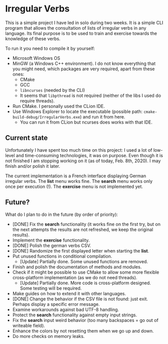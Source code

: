 # Irregular Verbs

This is a simple project I have led in solo during two weeks. It is a simple CLI program that allows the consultation of lists of irregular verbs in any language. Its final purpose is to be used to train and exercise towards the knowledge of these verbs. 

To run it you need to compile it by yourself:

* Microsoft Windows OS
* MinGW (a Windows C++ environment). I do not know everything that you might need, which packages are very required, apart from these ones:
  * CMake
  * GCC
  * `libncurses` (needed by the CLI)
  * It seems that `libpthread` is not required (neither of the libs I used do require threads). 
* Run CMake. I personally used the CLion IDE.
* Use Windows Explorer to locate the executable (possible path: `cmake-build-debug/IrregularVerbs.exe`) and run it from here. 
  * You can run it from CLion but ncurses does works with that IDE. 

## Current state

Unfortunately I have spent too much time on this project: I used a lot of low-level and time-consuming technologies, it was on purpose. Even though it is not finished I am stopping working on it (as of today, Feb. 8th, 2020). I may finish and/or polish it later. 

The current implementation is a French interface displaying German irregular verbs. The **list** menu works fine. The **search** menu works only once per execution (!). The **exercise** menu is not implemented yet.  

## Future?

What do I plan to do in the future (by order of priority):

* [DONE] Fix the **search** functionality (it works fine on the first try, but on the next attempts the results are not refreshed, we keep the original results).
* Implement the **exercise** functionality.
* [DONE] Polish the german verbs CSV. 
* [DONE] Randomize the first displayed letter when starting the **list**. 
* Put unused functions in conditional compilation.
  * [Update] Partially done. Some unused functions are removed.  
* Finish and polish the documentation of methods and modules. 
* Check if it might be possible to use CMake to allow some more flexible cross-platform implementation (as we do not need threads). 
  * [Update] Partially done. More code is cross-platform designed. Some testing will be required. 
* Make guides on how to extend it with other languages.
* [DONE] Change the behavior if the CSV file is not found: just exit. Perhaps display a specific error message.
* Examine workarounds against bad UTF-8 handling. 
* Protect the **search** functionality against empty input strings.  
* Fix the **search** input weird behavior (too many backspaces = go out of writeable field). 
* Enhance the colors by not resetting them when we go up and down. 
* Do more checks on memory leaks. 
